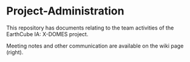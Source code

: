 # Project-Administration  
This repository has documents relating to the team activities of the EarthCube IA: X-DOMES project.

Meeting notes and other communication are available on the wiki page (right).

